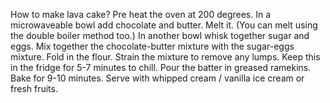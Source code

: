 How to make lava cake?
Pre heat the oven at 200 degrees.
In a microwaveable bowl add chocolate and butter. Melt it. (You can melt using the double boiler method too.)
In another bowl whisk together sugar and eggs.
Mix together the chocolate-butter mixture with the sugar-eggs mixture.
Fold in the flour.
Strain the mixture to remove any lumps.
Keep this in the fridge for 5-7 minutes to chill.
Pour the batter in greased ramekins.
Bake for 9-10 minutes.
Serve with whipped cream / vanilla ice cream or fresh fruits.